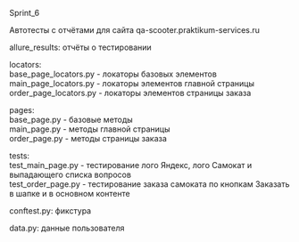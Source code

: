 ﻿Sprint_6

Автотесты с отчётами для сайта qa-scooter.praktikum-services.ru

allure_results: отчёты о тестировании

locators:  
base_page_locators.py - локаторы базовых элементов  
main_page_locators.py - локаторы элементов главной страницы  
order_page_locators.py - локаторы элементов страницы заказа

pages:  
base_page.py - базовые методы  
main_page.py - методы главной страницы  
order_page.py - методы страницы заказа

tests:  
test_main_page.py - тестирование лого Яндекс, лого Самокат и выпадающего списка вопросов  
test_order_page.py - тестирование заказа самоката по кнопкам Заказать в шапке и в основном контенте

conftest.py: фикстура

data.py: данные пользователя
